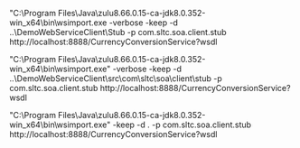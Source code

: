 "C:\Program Files\Java\zulu8.66.0.15-ca-jdk8.0.352-win_x64\bin\wsimport.exe 
-verbose -keep -d ..\DemoWebServiceClient\Stub -p com.sltc.soa.client.stub http://localhost:8888/CurrencyConversionService?wsdl

"C:\Program Files\Java\zulu8.66.0.15-ca-jdk8.0.352-win_x64\bin\wsimport.exe" -verbose -keep -d ..\DemoWebServiceClient\src\com\sltc\soa\client\stub -p com.sltc.soa.client.stub http://localhost:8888/CurrencyConversionService?wsdl

"C:\Program Files\Java\zulu8.66.0.15-ca-jdk8.0.352-win_x64\bin\wsimport.exe" -keep -d . -p com.sltc.soa.client.stub http://localhost:8888/CurrencyConversionService?wsdl